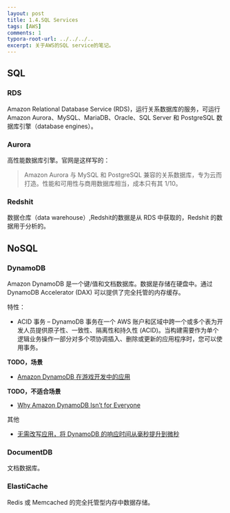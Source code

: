 ```yaml
---
layout: post
title: 1.4.SQL Services
tags: [AWS]
comments: 1
typora-root-url: ../../../..
excerpt: 关于AWS的SQL service的笔记。
---
```


## SQL

### RDS

Amazon Relational Database Service (RDS)，运行关系数据库的服务，可运行 Amazon Aurora、MySQL、MariaDB、Oracle、SQL Server 和 PostgreSQL 数据库引擎（database engines）。

### Aurora

高性能数据库引擎。官网是这样写的：

> Amazon Aurora
> 与 MySQL 和 PostgreSQL 兼容的关系数据库，专为云而打造。性能和可用性与商用数据库相当，成本只有其 1/10。

### Redshit

数据仓库（data warehouse）,Redshit的数据是从 RDS 中获取的，Redshit 的数据用于分析的。

## NoSQL

### DynamoDB

Amazon DynamoDB 是一个键/值和文档数据库。数据是存储在硬盘中。通过DynamoDB Accelerator (DAX) 可以提供了完全托管的内存缓存。

特性：

- ACID 事务 – DynamoDB 事务在一个 AWS 账户和区域中跨一个或多个表为开发人员提供原子性、一致性、隔离性和持久性 (ACID)。当构建需要作为单个逻辑业务操作一部分对多个项协调插入、删除或更新的应用程序时，您可以使用事务。

**TODO，场景**

- [Amazon DynamoDB 在游戏开发中的应用](https://www.infoq.cn/article/2014/10/amzon-dynamodb-game-dev)

**TODO，不适合场景**

- [Why Amazon DynamoDB Isn’t for Everyone](https://acloudguru.com/blog/engineering/why-amazon-dynamodb-isnt-for-everyone-and-how-to-decide-when-it-s-for-you?utm_source=medium_blog&utm_medium=redirect&utm_campaign=medium_blog)

其他

- [无需改写应用，将 DynamoDB 的响应时间从毫秒提升到微秒](https://www.infoq.cn/article/pwbzxd3eqwn9osgzgzw5)

### DocumentDB

文档数据库。

### ElastiCache

Redis 或 Memcached 的完全托管型内存中数据存储。